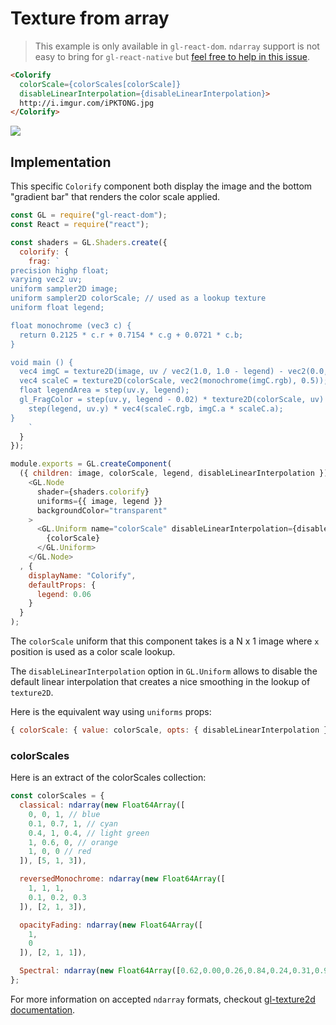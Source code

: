 # Texture from array

> This example is only available in `gl-react-dom`. `ndarray` support is not easy to bring for `gl-react-native` but [feel free to help in this issue](https://github.com/ProjectSeptemberInc/gl-react-native/issues/14).

```html
<Colorify
  colorScale={colorScales[colorScale]}
  disableLinearInterpolation={disableLinearInterpolation}>
  http://i.imgur.com/iPKTONG.jpg
</Colorify>
```

![](9.gif)

## Implementation

This specific `Colorify` component both display the image and the bottom "gradient bar" that renders the color scale applied.

```js
const GL = require("gl-react-dom");
const React = require("react");

const shaders = GL.Shaders.create({
  colorify: {
    frag: `
precision highp float;
varying vec2 uv;
uniform sampler2D image;
uniform sampler2D colorScale; // used as a lookup texture
uniform float legend;

float monochrome (vec3 c) {
  return 0.2125 * c.r + 0.7154 * c.g + 0.0721 * c.b;
}

void main () {
  vec4 imgC = texture2D(image, uv / vec2(1.0, 1.0 - legend) - vec2(0.0, legend));
  vec4 scaleC = texture2D(colorScale, vec2(monochrome(imgC.rgb), 0.5));
  float legendArea = step(uv.y, legend);
  gl_FragColor = step(uv.y, legend - 0.02) * texture2D(colorScale, uv) +
    step(legend, uv.y) * vec4(scaleC.rgb, imgC.a * scaleC.a);
}
    `
  }
});

module.exports = GL.createComponent(
  ({ children: image, colorScale, legend, disableLinearInterpolation }) =>
    <GL.Node
      shader={shaders.colorify}
      uniforms={{ image, legend }}
      backgroundColor="transparent"
    >
      <GL.Uniform name="colorScale" disableLinearInterpolation={disableLinearInterpolation}>
        {colorScale}
      </GL.Uniform>
    </GL.Node>
  , {
    displayName: "Colorify",
    defaultProps: {
      legend: 0.06
    }
  }
);
```

The `colorScale` uniform that this component takes is a N x 1 image where `x` position is used as a color scale lookup.

The `disableLinearInterpolation` option in `GL.Uniform` allows to disable the default linear interpolation that creates a nice smoothing in the lookup of `texture2D`.

Here is the equivalent way using `uniforms` props:

```js
{ colorScale: { value: colorScale, opts: { disableLinearInterpolation } } }
```

### colorScales

Here is an extract of the colorScales collection:

```js
const colorScales = {
  classical: ndarray(new Float64Array([
    0, 0, 1, // blue
    0.1, 0.7, 1, // cyan
    0.4, 1, 0.4, // light green
    1, 0.6, 0, // orange
    1, 0, 0 // red
  ]), [5, 1, 3]),

  reversedMonochrome: ndarray(new Float64Array([
    1, 1, 1,
    0.1, 0.2, 0.3
  ]), [2, 1, 3]),

  opacityFading: ndarray(new Float64Array([
    1,
    0
  ]), [2, 1, 1]),

  Spectral: ndarray(new Float64Array([0.62,0.00,0.26,0.84,0.24,0.31,0.96,0.43,0.26,0.99,0.68,0.38,1.00,0.88,0.55,1.00,1.00,0.75,0.90,0.96,0.60,0.67,0.87,0.64,0.40,0.76,0.65,0.20,0.53,0.74,0.37,0.31,0.64]), [11,1,3]),
};
```

For more information on accepted `ndarray` formats, checkout [gl-texture2d documentation](https://github.com/stackgl/gl-texture2d#var-tex--createtexturegl-array).
